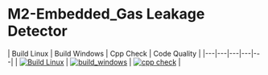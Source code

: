 # M2-Embedded_Gas Leakage Detector
| Build Linux | Build Windows | Cpp Check | Code Quality  |
|---|---|---|---|---|
| [![Build Linux](https://github.com/manikandan426/M2-Embedded_Gas-Leakage-Detector/actions/workflows/build%20linux.yml/badge.svg)](https://github.com/manikandan426/M2-Embedded_Gas-Leakage-Detector/actions/workflows/build%20linux.yml) | [![build_windows](https://github.com/manikandan426/M2-Embedded_Gas-Leakage-Detector/actions/workflows/build%20windows.yml/badge.svg)](https://github.com/manikandan426/M2-Embedded_Gas-Leakage-Detector/actions/workflows/build%20windows.yml) | [![cpp check](https://github.com/manikandan426/M2-Embedded_Gas-Leakage-Detector/actions/workflows/cppcheck.yml/badge.svg)](https://github.com/manikandan426/M2-Embedded_Gas-Leakage-Detector/actions/workflows/cppcheck.yml) |

